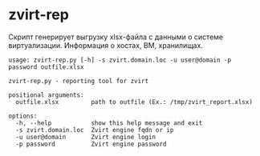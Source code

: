 # zvirt-rep
Скрипт генерирует выгрузку xlsx-файла с данными о системе виртуализации. Информация о хостах, ВМ, хранилищах.
```
usage: zvirt-rep.py [-h] -s zvirt.domain.loc -u user@domain -p password outfile.xlsx

zvirt-rep.py - reporting tool for zvirt

positional arguments:
  outfile.xlsx         path to outfile (Ex.: /tmp/zvirt_report.xlsx)

options:
  -h, --help           show this help message and exit
  -s zvirt.domain.loc  Zvirt engine fqdn or ip
  -u user@domain       Zvirt engine login
  -p password          Zvirt engine password
```
